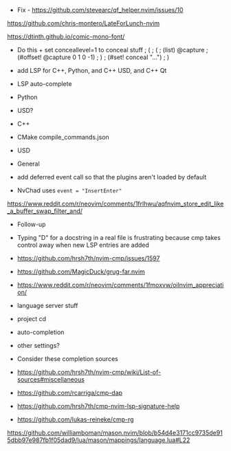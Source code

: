 - Fix - https://github.com/stevearc/qf_helper.nvim/issues/10


https://github.com/chris-montero/LateForLunch-nvim

https://dtinth.github.io/comic-mono-font/

- Do this + set conceallevel=1 to conceal stuff
; (
;    (
;       (list) @capture
;       (#offset! @capture 0 1 0 -1)
;    )
;    (#set! conceal "…")
; )


- add LSP for C++, Python, and C++ USD, and C++ Qt
 - LSP auto-complete
 - Python
  - USD?
 - C++
  - CMake compile_commands.json
  - USD
  - General
 - add deferred event call so that the plugins aren't loaded by default
  - NvChad uses ``event = "InsertEnter"``

https://www.reddit.com/r/neovim/comments/1frlhwu/aqfnvim_store_edit_like_a_buffer_swap_filter_and/


- Follow-up
 - Typing "D" for a docstring in a real file is frustrating because cmp takes control away when new  LSP entries are added
  - https://github.com/hrsh7th/nvim-cmp/issues/1597

- https://github.com/MagicDuck/grug-far.nvim

- https://www.reddit.com/r/neovim/comments/1fmoxvw/oilnvim_appreciation/

- language server stuff
 - project cd
 - auto-completion
 - other settings?

- Consider these completion sources
 - https://github.com/hrsh7th/nvim-cmp/wiki/List-of-sources#miscellaneous
  - https://github.com/rcarriga/cmp-dap
 - https://github.com/hrsh7th/cmp-nvim-lsp-signature-help
 - https://github.com/lukas-reineke/cmp-rg


https://github.com/williamboman/mason.nvim/blob/b54d4e3171cc9735de915dbb97e987fb1f05dad9/lua/mason/mappings/language.lua#L22
